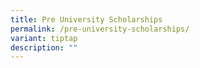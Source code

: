 ```yaml
---
title: Pre University Scholarships
permalink: /pre-university-scholarships/
variant: tiptap
description: ""
---
```

